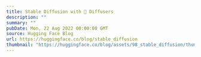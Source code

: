 ```yaml
---
title: Stable Diffusion with 🧨 Diffusers
description: ""
summary: ""
pubDate: Mon, 22 Aug 2022 00:00:00 GMT
source: Hugging Face Blog
url: https://huggingface.co/blog/stable_diffusion
thumbnail: "https://huggingface.co/blog/assets/98_stable_diffusion/thumbnail.png"
---
```


